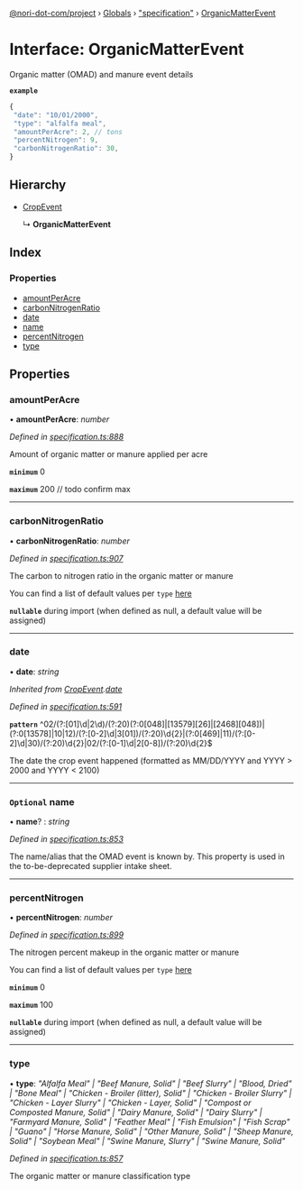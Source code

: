[@nori-dot-com/project](../README.md) › [Globals](../globals.md) › ["specification"](../modules/_specification_.md) › [OrganicMatterEvent](_specification_.organicmatterevent.md)

# Interface: OrganicMatterEvent

Organic matter (OMAD) and manure event details

**`example`** 

```js
{
 "date": "10/01/2000",
 "type": "alfalfa meal",
 "amountPerAcre": 2, // tons
 "percentNitrogen": 9,
 "carbonNitrogenRatio": 30,
}
```

## Hierarchy

* [CropEvent](_specification_.cropevent.md)

  ↳ **OrganicMatterEvent**

## Index

### Properties

* [amountPerAcre](_specification_.organicmatterevent.md#amountperacre)
* [carbonNitrogenRatio](_specification_.organicmatterevent.md#carbonnitrogenratio)
* [date](_specification_.organicmatterevent.md#date)
* [name](_specification_.organicmatterevent.md#optional-name)
* [percentNitrogen](_specification_.organicmatterevent.md#percentnitrogen)
* [type](_specification_.organicmatterevent.md#type)

## Properties

###  amountPerAcre

• **amountPerAcre**: *number*

*Defined in [specification.ts:888](https://github.com/nori-dot-eco/nori-dot-com/blob/1de928d/packages/project/src/specification.ts#L888)*

Amount of organic matter or manure applied per acre

**`minimum`** 0

**`maximum`** 200 // todo confirm max

___

###  carbonNitrogenRatio

• **carbonNitrogenRatio**: *number*

*Defined in [specification.ts:907](https://github.com/nori-dot-eco/nori-dot-com/blob/1de928d/packages/project/src/specification.ts#L907)*

The carbon to nitrogen ratio in the organic matter or manure

You can find a list of default values per `type` [here](go.nori.com/inputs)

**`nullable`** during import (when defined as null, a default value will be assigned)

___

###  date

• **date**: *string*

*Inherited from [CropEvent](_specification_.cropevent.md).[date](_specification_.cropevent.md#date)*

*Defined in [specification.ts:591](https://github.com/nori-dot-eco/nori-dot-com/blob/1de928d/packages/project/src/specification.ts#L591)*

**`pattern`** ^02\/(?:[01]\d|2\d)\/(?:20)(?:0[048]|[13579][26]|[2468][048])|(?:0[13578]|10|12)\/(?:[0-2]\d|3[01])\/(?:20)\d{2}|(?:0[469]|11)\/(?:[0-2]\d|30)\/(?:20)\d{2}|02\/(?:[0-1]\d|2[0-8])\/(?:20)\d{2}$

The date the crop event happened (formatted as MM/DD/YYYY and YYYY > 2000 and YYYY < 2100)

___

### `Optional` name

• **name**? : *string*

*Defined in [specification.ts:853](https://github.com/nori-dot-eco/nori-dot-com/blob/1de928d/packages/project/src/specification.ts#L853)*

The name/alias that the OMAD event is known by. This property is used in the to-be-deprecated supplier intake sheet.

___

###  percentNitrogen

• **percentNitrogen**: *number*

*Defined in [specification.ts:899](https://github.com/nori-dot-eco/nori-dot-com/blob/1de928d/packages/project/src/specification.ts#L899)*

The nitrogen percent makeup in the organic matter or manure

You can find a list of default values per `type` [here](go.nori.com/inputs)

**`minimum`** 0

**`maximum`** 100

**`nullable`** during import (when defined as null, a default value will be assigned)

___

###  type

• **type**: *"Alfalfa Meal" | "Beef Manure, Solid" | "Beef Slurry" | "Blood, Dried" | "Bone Meal" | "Chicken - Broiler (litter), Solid" | "Chicken - Broiler Slurry" | "Chicken - Layer Slurry" | "Chicken - Layer, Solid" | "Compost or Composted Manure, Solid" | "Dairy Manure, Solid" | "Dairy Slurry" | "Farmyard Manure, Solid" | "Feather Meal" | "Fish Emulsion" | "Fish Scrap" | "Guano" | "Horse Manure, Solid" | "Other Manure, Solid" | "Sheep Manure, Solid" | "Soybean Meal" | "Swine Manure, Slurry" | "Swine Manure, Solid"*

*Defined in [specification.ts:857](https://github.com/nori-dot-eco/nori-dot-com/blob/1de928d/packages/project/src/specification.ts#L857)*

The organic matter or manure classification type
